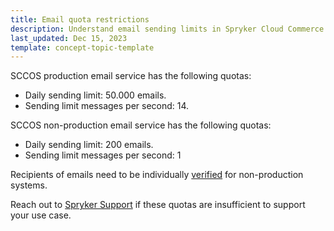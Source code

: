 ```yaml
---
title: Email quota restrictions
description: Understand email sending limits in Spryker Cloud Commerce OS, with daily and per-second quotas for production and non-production systems, and how to request higher limits.
last_updated: Dec 15, 2023
template: concept-topic-template
---
```


SCCOS production email service has the following quotas:
- Daily sending limit: 50.000 emails.
- Sending limit messages per second: 14.

SCCOS non-production email service has the following quotas:
- Daily sending limit: 200 emails.
- Sending limit messages per second: 1

Recipients of emails need to be individually [verified](/docs/ca/dev/email-service/verify-email-addresses.html) for non-production systems.

Reach out to [Spryker Support](/docs/about/all/support/getting-support.html) if these quotas are insufficient to support your use case.
